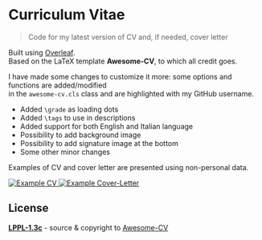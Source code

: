 # Curriculum Vitae
> Code for my latest version of CV and, if needed, cover letter

Built using [Overleaf](https://it.overleaf.com/).<br/>
Based on the LaTeX template **Awesome-CV**, to which all credit goes.

I have made some changes to customize it more: some options and functions are added/modified<br/>
in the `awesome-cv.cls` class and are highlighted with my GitHub username.
- Added `\grade` as loading dots
- Added `\tags` to use in descriptions
- Added support for both English and Italian language
- Possibility to add background image
- Possibility to add signature image at the bottom
- Some other minor changes

Examples of CV and cover letter are presented using non-personal data.

<div align="left">
    <a href="https://github.com/mnau23/curriculum-vitae/blob/master/examples/cv.pdf">
        <img alt="Example CV" src="https://img.shields.io/badge/cv-pdf-brightgreen.svg"/>
    </a>
    <a href="https://github.com/mnau23/curriculum-vitae/blob/master/examples/cover-letter.pdf">
        <img alt="Example Cover-Letter" src="https://img.shields.io/badge/cover%20letter-pdf-brightgreen.svg"/>
    </a>
</div>


## License
**[LPPL-1.3c](https://www.linux.it/opensource/licenze/licenses/lppl-1.3c/)** - source & copyright to [Awesome-CV](https://github.com/posquit0/Awesome-CV)
